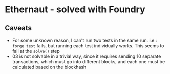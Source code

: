 # Ethernaut - solved with Foundry

## Caveats

- For some unknown reason, I can't run two tests in the same run. i.e.: `forge test` fails, but running each test individually works. This seems to fail at the `solve()` step
- 03 is not solvable in a trivial way, since it requires sending 10 separate transactions, which must go into different blocks, and each one must be calculated based on the blockhash
